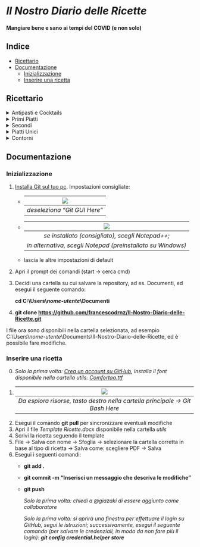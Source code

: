 # ***Il Nostro Diario delle Ricette***
#### Mangiare bene e sano ai tempi del COVID (e non solo)

## Indice
- [Ricettario](#ricettario)
- [Documentazione](#documentazione)
  - [Inizializzazione](#inizializzazione)
  - [Inserire una ricetta](#inserire-una-ricetta)


## Ricettario
<details>
 <summary>Antipasti e Cocktails</summary>

  - [Gnocco fritto per i non-fascisti](Antipasti%20e%20Cocktails/Gnocco%20fritto%20per%20i%20non-fascisti.pdf)
  - [La Bomba](La%20Bomba.pdf)
</details>

<details>
 <summary>Primi Piatti</summary>
 
  - ['A Carbonara](Primi%20Piatti/'A%20Carbonara.pdf)
  - [Minestrone dei poveri però buono](Primi%20Piatti/Minestrone%20dei%20poveri%20però%20buono.pdf)
  - [Pasta al cavolfiore rosso](Primi%20Piatti/Pasta%20al%20cavolfiore%20rosso.pdf)
  - [Pasta all’assassina non cancerogena](Primi%20Piatti/Pasta%20all’assassina%20non%20cancerogena.pdf)
  - [Riso alla porca troia](Primi%20Piatti/Riso%20alla%20porca%20troia.pdf)
  - [Spaghetti con pomodorini freschi ai due sapori](Primi%20Piatti/Spaghetti%20con%20pomodorini%20freschi%20ai%20due%20sapori.pdf)
</details>

<details>
 <summary>Secondi</summary>
   
   - [Frico all’Ischitana](Secondi/Frico%20all’Ischitana.pdf)
   - [Peperoni Ripieni della Speranza](Secondi/Peperoni%20Ripieni%20della%20Speranza.pdf)
   - [Pollo coi peperoni](Secondi/Pollo%20coi%20peperoni.pdf)
   - [Pollo simpatico](Secondi/Pollo%20simpatico.pdf)
   - [Scaloppine all’arancia](Secondi/Scaloppine%20all’arancia.pdf)
 
</details>

<details>
 <summary>Piatti Unici</summary>
 
   - [Fagotto Ripieno Liberté](Piatti%20Unici/Fagotto%20Ripieno%20Liberté.pdf)
   - [Hamburger Autoprodotto](Piatti%20Unici/Hamburger%20Autoprodotto.pdf)
   - [Piadina](Piatti%20Unici/Piadina.pdf)
   - [Zuppa di cipolle](Piatti%20Unici/Zuppa%20di%20cipolle.pdf)
   - [Zuppa di salsicce, fagioli e birra](Piatti%20Unici/Zuppa%20di%20salsicce,%20fagioli%20e%20birra.pdf)
  
</details>

<details>
 <summary>Contorni</summary>
 
   - [Spadellata della Bandiera Indiana](Contorni/Spadellata%20della%20Bandiera%20Indiana.pdf)
   
</details>
 

## Documentazione
### Inizializzazione
1. [Installa Git sul tuo pc](https://git-scm.com/downloads). Impostazioni consigliate:
    - | ![](https://i.imgur.com/2hk611Q.png) | 
      |:--:| 
      | *deseleziona “Git GUI Here”* |
    - | ![](https://i.imgur.com/7rOS7ax.png) | 
      |:--:| 
      | *se installato (consigliato), scegli Notepad++;*
        *in alternativa, scegli Notepad (preinstallato su Windows)* |
    - lascia le altre impostazioni di default
2. Apri il prompt dei comandi (start -> cerca cmd)
3. Decidi una cartella su cui salvare la repository, ad es. Documenti, ed esegui il seguente comando:

	  **cd C:\Users\\_nome-utente_\Documenti**
4. **git clone https://github.com/francescodrnz/Il-Nostro-Diario-delle-Ricette.git**

I file ora sono disponibili nella cartella selezionata, ad esempio C:\Users\\*nome-utente*\Documents\Il-Nostro-Diario-delle-Ricette, ed è possibile fare modifiche.



### Inserire una ricetta

0. _Solo la prima volta: [Crea un account su GitHub](https://github.com/signup), installa il font disponibile nella cartella utils: [Comfortaa.ttf](utils/Comfortaa.ttf)_
1.  | ![](https://i.imgur.com/9jg2qpe.png) | 
    |:--:| 
    | *Da esplora risorse, tasto destro nella cartella principale -> Git Bash Here* |
2. Esegui il comando **git pull** per sincronizzare eventuali modifiche
3. Apri il file *Template Ricette.docx* disponibile nella cartella *utils*
4. Scrivi la ricetta seguendo il template
5. File -> Salva con nome -> Sfoglia -> selezionare la cartella corretta in base al tipo di ricetta -> Salva come: scegliere PDF -> Salva
6. Esegui i seguenti comandi:
    - **git add .**
    - **git commit -m “Inserisci un messaggio che descriva le modifiche”**
    - **git push**
  
        *Solo la prima volta: chiedi a @giazaki di essere aggiunto come collaboratore*
    
        _Solo la prima volta: si aprirà una finestra per effettuare il login su GitHub, segui le istruzioni; successivamente, esegui il seguente comando (per salvare le credenziali, in modo da non fare più il login):
**git config credential.helper store**_
